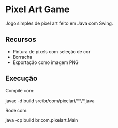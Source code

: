 # Pixel Art Game

Jogo simples de pixel art feito em Java com Swing.

## Recursos

- Pintura de pixels com seleção de cor
- Borracha
- Exportação como imagem PNG

## Execução

Compile com:

javac -d build src/br/com/pixelart/**/*.java


Rode com:

java -cp build br.com.pixelart.Main

